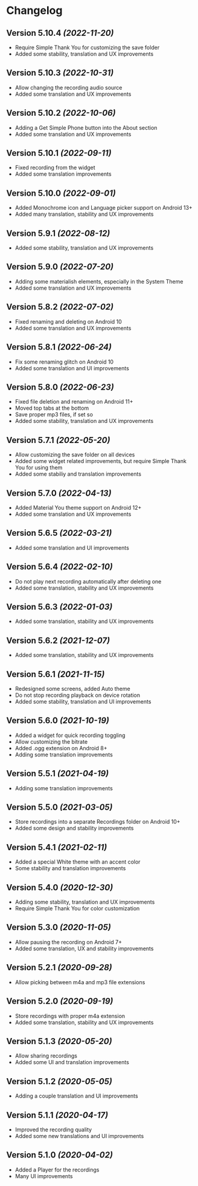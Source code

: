 Changelog
==========

Version 5.10.4 *(2022-11-20)*
----------------------------

 * Require Simple Thank You for customizing the save folder
 * Added some stability, translation and UX improvements

Version 5.10.3 *(2022-10-31)*
----------------------------

 * Allow changing the recording audio source
 * Added some translation and UX improvements

Version 5.10.2 *(2022-10-06)*
----------------------------

 * Adding a Get Simple Phone button into the About section
 * Added some translation and UX improvements

Version 5.10.1 *(2022-09-11)*
----------------------------

 * Fixed recording from the widget
 * Added some translation improvements

Version 5.10.0 *(2022-09-01)*
----------------------------

 * Added Monochrome icon and Language picker support on Android 13+
 * Added many translation, stability and UX improvements

Version 5.9.1 *(2022-08-12)*
----------------------------

 * Added some stability, translation and UX improvements

Version 5.9.0 *(2022-07-20)*
----------------------------

 * Adding some materialish elements, especially in the System Theme
 * Added some translation and UX improvements

Version 5.8.2 *(2022-07-02)*
----------------------------

 * Fixed renaming and deleting on Android 10
 * Added some translation and UX improvements

Version 5.8.1 *(2022-06-24)*
----------------------------

 * Fix some renaming glitch on Android 10
 * Added some translation and UI improvements

Version 5.8.0 *(2022-06-23)*
----------------------------

 * Fixed file deletion and renaming on Android 11+
 * Moved top tabs at the bottom
 * Save proper mp3 files, if set so
 * Added some stability, translation and UX improvements

Version 5.7.1 *(2022-05-20)*
----------------------------

 * Allow customizing the save folder on all devices
 * Added some widget related improvements, but require Simple Thank You for using them
 * Added some stabiliy and translation improvements

Version 5.7.0 *(2022-04-13)*
----------------------------

 * Added Material You theme support on Android 12+
 * Added some translation and UX improvements

Version 5.6.5 *(2022-03-21)*
----------------------------

 * Added some translation and UI improvements

Version 5.6.4 *(2022-02-10)*
----------------------------

 * Do not play next recording automatically after deleting one
 * Added some translation, stability and UX improvements

Version 5.6.3 *(2022-01-03)*
----------------------------

 * Added some translation, stability and UX improvements

Version 5.6.2 *(2021-12-07)*
----------------------------

 * Added some translation, stability and UX improvements

Version 5.6.1 *(2021-11-15)*
----------------------------

 * Redesigned some screens, added Auto theme
 * Do not stop recording playback on device rotation
 * Added some stability, translation and UI improvements

Version 5.6.0 *(2021-10-19)*
----------------------------

 * Added a widget for quick recording toggling
 * Allow customizing the bitrate
 * Added .ogg extension on Android 8+
 * Adding some translation improvements

Version 5.5.1 *(2021-04-19)*
----------------------------

 * Adding some translation improvements

Version 5.5.0 *(2021-03-05)*
----------------------------

 * Store recordings into a separate Recordings folder on Android 10+
 * Added some design and stability improvements

Version 5.4.1 *(2021-02-11)*
----------------------------

 * Added a special White theme with an accent color
 * Some stability and translation improvements

Version 5.4.0 *(2020-12-30)*
----------------------------

 * Adding some stability, translation and UX improvements
 * Require Simple Thank You for color customization

Version 5.3.0 *(2020-11-05)*
----------------------------

 * Allow pausing the recording on Android 7+
 * Added some translation, UX and stability improvements

Version 5.2.1 *(2020-09-28)*
----------------------------

 * Allow picking between m4a and mp3 file extensions

Version 5.2.0 *(2020-09-19)*
----------------------------

 * Store recordings with proper m4a extension
 * Added some translation, stability and UX improvements

Version 5.1.3 *(2020-05-20)*
----------------------------

 * Allow sharing recordings
 * Added some UI and translation improvements

Version 5.1.2 *(2020-05-05)*
----------------------------

 * Adding a couple translation and UI improvements

Version 5.1.1 *(2020-04-17)*
----------------------------

 * Improved the recording quality
 * Added some new translations and UI improvements

Version 5.1.0 *(2020-04-02)*
----------------------------

 * Added a Player for the recordings
 * Many UI improvements

